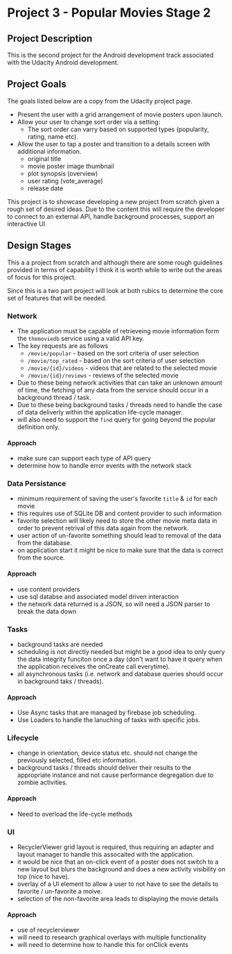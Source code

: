 # Project 3 - Popular Movies Stage 2
## Project Description
This is the second project for the Android development track associated with the Udacity Android development.

## Project Goals
The goals listed below are a copy from the Udacity project page.

- Present the user with a grid arrangement of movie posters upon launch.
- Allow your user to change sort order via a setting:
  - The sort order can varry based on supported types (popularity, rating, name etc).
- Allow the user to tap a poster and transition to a details screen with additional information.
  - original title
  - movie poster image thumbnail
  - plot synopsis (overview)
  - user rating (vote_average)
  - release date

This project is to showcase developing a new project from scratch given a rough set of desired ideas.  Due to the content this will require the developer to connect to an external API, handle background processes, support an interactive UI

## Design Stages
This a a project from scratch and although there are some rough guidelines provided in terms of capability I think it is worth while to write out the areas of focus for this project.

Since this is a two part project will look at both rubics to determine the core set of features that will be needed.

### Network
- The application must be capable of retrieveing movie information form the `themoviedb` service using a valid API key.
- The key requests are as follows
  - `/movie/popular` - based on the sort criteria of user selection
  - `/movie/top_rated` - based on the sort criteria of user selection
  - `/movie/{id}/videos` - videos that are related to the selected movie
  - `/movie/{id}/reviews` - reviews of the selected movie
- Due to these being network activities that can take an unknown amount of time, the fetching of any data from the service should occur in a background thread / task.
- Due to these being background tasks / threads need to handle the case of data deliverly within the application life-cycle manager.
- will also need to support the `find` query for going beyond the popular definition only.

#### Approach
- make sure can support each type of API query
- determine how to handle error events with the network stack

### Data Persistance
- minimum requirement of saving the user's favorite `title` & `id` for each movie
- this requires use of SQLite DB and content provider to such information
- favorite selection will likely need to store the other movie meta data in order to prevent retrival of this data again from the network.
- user action of un-favorite something should lead to removal of the data from the database.
- on application start it might be nice to make sure that the data is correct from the source.

#### Approach
- use content providers
- use sql databse and associated model driven interaction
- the network data returned is a JSON, so will need a JSON parser to break the data down

### Tasks
- background tasks are needed
- scheduling is not directly needed but might be a good idea to only query the data integrity funciton once a day (don't want to have it query when the application receives the onCreate call everytime).
- all asynchronous tasks (i.e. network and database queries should occur in background taks / threads).

#### Approach
- Use Async tasks that are managed by firebase job scheduling.
- Use Loaders to handle the lanuching of tasks with specific jobs.

### Lifecycle
- change in orientation, device status etc. should not change the previously selected, filled etc information.
- background tasks / threads should deliver their results to the appropriate instance and not cause performance degregation due to zombie activities.

#### Approach
- Need to overload the life-cycle methods

### UI
- RecyclerViewer grid layout is required, thus requiring an adapter and layout manager to handle this assocaited with the application.
- it would be nice that an on-click event of a poster does not switch to a new layout but blurs the background and does a new activity visibility on top (nice to have).
- overlay of a UI element to allow a user to not have to see the details to favorite / un-favorite a moive.
- selection of the non-favorite area leads to displaying the movie details

#### Approach
- use of recyclerviewer
- will need to research graphical overlays with multiple functionality
- will need to determine how to handle this for onClick events